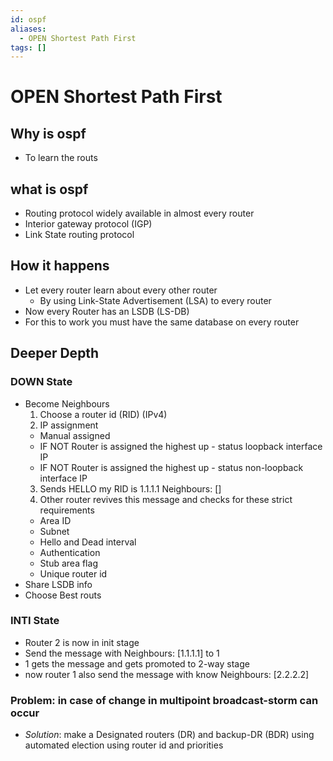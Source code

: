 ```yaml
---
id: ospf
aliases:
  - OPEN Shortest Path First
tags: []
---
```



# OPEN Shortest Path First

## Why is ospf
- To learn the routs 

## what is ospf
- Routing protocol widely available in almost every router
- Interior gateway protocol (IGP)
- Link State routing protocol

## How it happens
- Let every router learn about every other router
  - By using Link-State Advertisement (LSA) to every router
- Now every Router has an LSDB (LS-DB) 
- For this to work you must have the same database on every router

## Deeper Depth
### DOWN State
- Become Neighbours
  1. Choose a router id (RID) (IPv4)
  2. IP assignment
    - Manual assigned
    - IF NOT Router is assigned the highest up - status loopback interface IP
    - IF NOT Router is assigned the highest up - status non-loopback interface IP
  3. Sends HELLO my RID is 1.1.1.1 Neighbours: \[\]
  4. Other router revives this message and checks for these strict requirements
    - Area ID
    - Subnet
    - Hello and Dead interval
    - Authentication
    - Stub area flag
    - Unique router id
- Share LSDB info
- Choose Best routs

### INTI State
- Router 2 is now in init stage
- Send the message with Neighbours: \[1.1.1.1\] to 1
- 1 gets the message and gets promoted to 2-way stage
- now router 1 also send the message with know Neighbours: \[2.2.2.2\]


### Problem: in case of change in multipoint broadcast-storm can occur
- *Solution*: make a Designated routers (DR) and backup-DR (BDR) using automated election using router id and priorities

